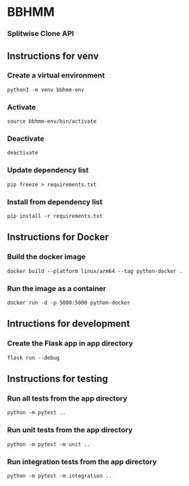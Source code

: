 # BBHMM

### Splitwise Clone API

## Instructions for venv

### Create a virtual environment
`python3 -m venv bbhmm-env`

### Activate
`source bbhmm-env/bin/activate`

### Deactivate
`deactivate`

### Update dependency list
`pip freeze > requirements.txt`

### Install from dependency list
`pip install -r requirements.txt`

## Instructions for Docker

### Build the docker image
`docker build --platform linux/arm64 --tag python-docker .`

### Run the image as a container
`docker run -d -p 5000:5000 python-docker`

## Intructions for development

### Create the Flask app in app directory
`flask run --debug`

## Instructions for testing

### Run all tests from the app directory
`python -m pytest ..`

### Run unit tests from the app directory
`python -m pytest -m unit ..`

### Run integration tests from the app directory
`python -m pytest -m integration ..`